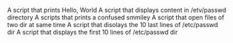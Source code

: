 A script that prints Hello, World
A script that displays content in /etv/passwd directory
A scripts that prints a confused smmiley
A script that open files of two dir at same time
A script that disolays the 10 last lines of /etc/passwd dir
A script that displays the first 10 lines of /etc/passwd dir
